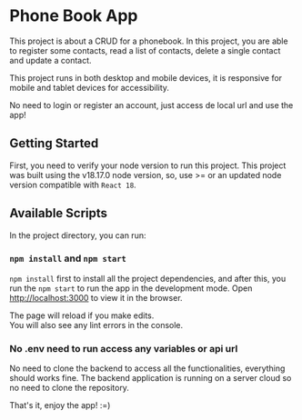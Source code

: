 # Phone Book App

This project is about a CRUD for a phonebook.
In this project, you are able to register some contacts, read a list of contacts, delete a single contact and update a contact.

This project runs in both desktop and mobile devices, it is responsive for
mobile and tablet devices for accessibility.

No need to login or register an account, just access de local url and use the app!

## Getting Started
First, you need to verify your node version to run this project.
This project was built using the v18.17.0 node version, so, use >= or an
updated node version compatible with `React 18`.

## Available Scripts

In the project directory, you can run:

### `npm install` and `npm start`

`npm install` first to install all the project dependencies, and after this, you run the `npm start` to run the app in the development mode.
Open [http://localhost:3000](http://localhost:3000) to view it in the browser.

The page will reload if you make edits.\
You will also see any lint errors in the console.

### No .env need to run access any variables or api url

No need to clone the backend to access all the functionalities, everything should works fine. The backend application is running on a server cloud so no need to clone the repository.

That's it, enjoy the app! :=)